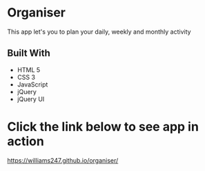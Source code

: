 # Organiser

This app let's you to plan your daily, weekly and monthly activity

## Built With

* HTML 5
* CSS 3
* JavaScript 
* jQuery 
* jQuery UI

# Click the link below to see app in action
https://williams247.github.io/organiser/


